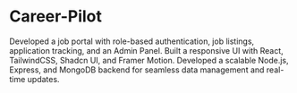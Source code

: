 # Career-Pilot
Developed a job portal with role-based authentication, job listings, application tracking, and an Admin Panel. Built a responsive UI with React, TailwindCSS, Shadcn UI, and Framer Motion. Developed a scalable Node.js, Express, and MongoDB backend for seamless data management and real-time updates.
